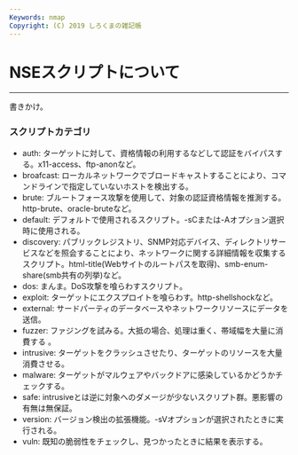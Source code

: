```yaml
---
Keywords: nmap
Copyright: (C) 2019 しろくまの雑記帳
---
```


# NSEスクリプトについて

---

書きかけ。

### スクリプトカテゴリ

* auth: ターゲットに対して、資格情報の利用するなどして認証をバイパスする。x11-access、ftp-anonなど。
* broafcast: ローカルネットワークでブロードキャストすることにより、コマンドラインで指定していないホストを検出する。
* brute: ブルートフォース攻撃を使用して、対象の認証資格情報を推測する。http-brute、oracle-bruteなど。
* default: デフォルトで使用されるスクリプト。-sCまたは-Aオプション選択時に使用される。
* discovery: パブリックレジストリ、SNMP対応デバイス、ディレクトリサービスなどを照会することにより、ネットワークに関する詳細情報を収集するスクリプト。html-title(Webサイトのルートパスを取得)、smb-enum-share(smb共有の列挙)など。
* dos: まんま。DoS攻撃を喰らわすスクリプト。
* exploit: ターゲットにエクスプロイトを喰らわす。http-shellshockなど。
* external: サードパーティのデータベースやネットワークリソースにデータを送信。
* fuzzer: ファジングを試みる。大抵の場合、処理は重く、帯域幅を大量に消費する 。
* intrusive: ターゲットをクラッシュさせたり、ターゲットのリソースを大量消費させる。
* malware: ターゲットがマルウェアやバックドアに感染しているかどうかチェックする。
* safe: intrusiveとは逆に対象へのダメージが少ないスクリプト群。悪影響の有無は無保証。
* version: バージョン検出の拡張機能。-sVオプションが選択されたときに実行される。
* vuln: 既知の脆弱性をチェックし、見つかったときに結果を表示する。

